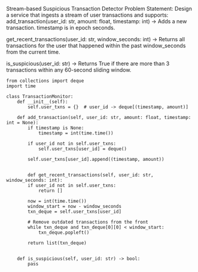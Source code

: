 
Stream-based Suspicious Transaction Detector
Problem Statement:
Design a service that ingests a stream of user transactions and supports:
add_transaction(user_id: str, amount: float, timestamp: int)
 → Adds a new transaction. timestamp is in epoch seconds.


get_recent_transactions(user_id: str, window_seconds: int)
 → Returns all transactions for the user that happened within the past window_seconds from the current time.


is_suspicious(user_id: str)
 → Returns True if there are more than 3 transactions within any 60-second sliding window.


```
from collections import deque
import time

class TransactionMonitor:
    def __init__(self):
        self.user_txns = {}  # user_id -> deque[(timestamp, amount)]

    def add_transaction(self, user_id: str, amount: float, timestamp: int = None):
        if timestamp is None:
            timestamp = int(time.time())

        if user_id not in self.user_txns:
            self.user_txns[user_id] = deque()

        self.user_txns[user_id].append((timestamp, amount))


        def get_recent_transactions(self, user_id: str, window_seconds: int):
        if user_id not in self.user_txns:
            return []

        now = int(time.time())
        window_start = now - window_seconds
        txn_deque = self.user_txns[user_id]

        # Remove outdated transactions from the front
        while txn_deque and txn_deque[0][0] < window_start:
            txn_deque.popleft()

        return list(txn_deque)


    def is_suspicious(self, user_id: str) -> bool:
        pass

```
